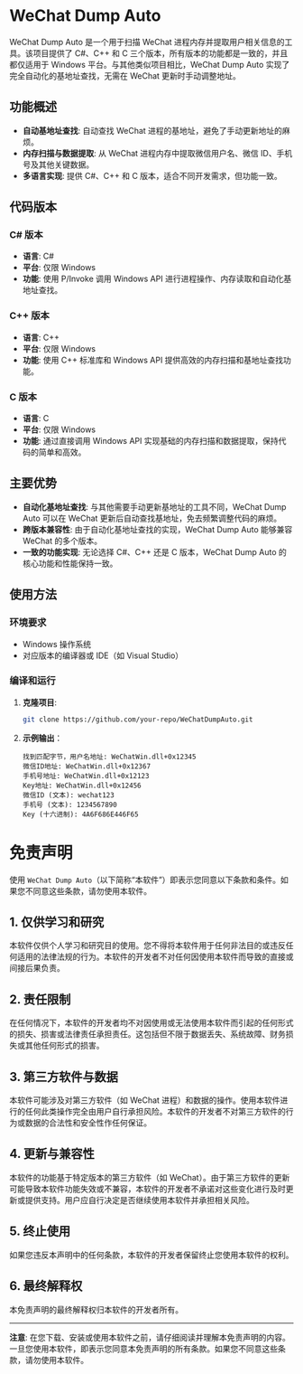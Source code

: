 # WeChat Dump Auto

WeChat Dump Auto 是一个用于扫描 WeChat 进程内存并提取用户相关信息的工具。该项目提供了 C#、C++ 和 C 三个版本，所有版本的功能都是一致的，并且都仅适用于 Windows 平台。与其他类似项目相比，WeChat Dump Auto 实现了完全自动化的基地址查找，无需在 WeChat 更新时手动调整地址。

## 功能概述

- **自动基地址查找**: 自动查找 WeChat 进程的基地址，避免了手动更新地址的麻烦。
- **内存扫描与数据提取**: 从 WeChat 进程内存中提取微信用户名、微信 ID、手机号及其他关键数据。
- **多语言实现**: 提供 C#、C++ 和 C 版本，适合不同开发需求，但功能一致。

## 代码版本

### C# 版本

- **语言**: C#
- **平台**: 仅限 Windows
- **功能**: 使用 P/Invoke 调用 Windows API 进行进程操作、内存读取和自动化基地址查找。

### C++ 版本

- **语言**: C++
- **平台**: 仅限 Windows
- **功能**: 使用 C++ 标准库和 Windows API 提供高效的内存扫描和基地址查找功能。

### C 版本

- **语言**: C
- **平台**: 仅限 Windows
- **功能**: 通过直接调用 Windows API 实现基础的内存扫描和数据提取，保持代码的简单和高效。

## 主要优势

- **自动化基地址查找**: 与其他需要手动更新基地址的工具不同，WeChat Dump Auto 可以在 WeChat 更新后自动查找基地址，免去频繁调整代码的麻烦。
- **跨版本兼容性**: 由于自动化基地址查找的实现，WeChat Dump Auto 能够兼容 WeChat 的多个版本。
- **一致的功能实现**: 无论选择 C#、C++ 还是 C 版本，WeChat Dump Auto 的核心功能和性能保持一致。

## 使用方法

### 环境要求

- Windows 操作系统
- 对应版本的编译器或 IDE（如 Visual Studio）

### 编译和运行

1. **克隆项目**: 

   ```bash
   git clone https://github.com/your-repo/WeChatDumpAuto.git
   ```
2. **示例输出**：
   ```
   找到匹配字节，用户名地址: WeChatWin.dll+0x12345
   微信ID地址: WeChatWin.dll+0x12367
   手机号地址: WeChatWin.dll+0x12123
   Key地址: WeChatWin.dll+0x12456
   微信ID (文本): wechat123
   手机号 (文本): 1234567890
   Key (十六进制): 4A6F686E446F65
   ```

# 免责声明

使用 `WeChat Dump Auto`（以下简称“本软件”）即表示您同意以下条款和条件。如果您不同意这些条款，请勿使用本软件。

## 1. 仅供学习和研究

本软件仅供个人学习和研究目的使用。您不得将本软件用于任何非法目的或违反任何适用的法律法规的行为。本软件的开发者不对任何因使用本软件而导致的直接或间接后果负责。

## 2. 责任限制

在任何情况下，本软件的开发者均不对因使用或无法使用本软件而引起的任何形式的损失、损害或法律责任承担责任。这包括但不限于数据丢失、系统故障、财务损失或其他任何形式的损害。

## 3. 第三方软件与数据

本软件可能涉及对第三方软件（如 WeChat 进程）和数据的操作。使用本软件进行的任何此类操作完全由用户自行承担风险。本软件的开发者不对第三方软件的行为或数据的合法性和安全性作任何保证。

## 4. 更新与兼容性

本软件的功能基于特定版本的第三方软件（如 WeChat）。由于第三方软件的更新可能导致本软件功能失效或不兼容，本软件的开发者不承诺对这些变化进行及时更新或提供支持。用户应自行决定是否继续使用本软件并承担相关风险。

## 5. 终止使用

如果您违反本声明中的任何条款，本软件的开发者保留终止您使用本软件的权利。

## 6. 最终解释权

本免责声明的最终解释权归本软件的开发者所有。

---

**注意**: 在您下载、安装或使用本软件之前，请仔细阅读并理解本免责声明的内容。一旦您使用本软件，即表示您同意本免责声明的所有条款。如果您不同意这些条款，请勿使用本软件。
